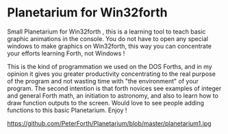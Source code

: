 # Planetarium  for Win32forth
Small Planetarium for Win32forth  , this is a learning tool to teach basic graphic animations in the console. 
You do not have to open any special windows to make graphics on Win32forth, 
this way you can concentrate your efforts learning Forth, not Windows !

This is the kind of programmation we used on the  DOS Forths, 
and in my opinion it gives you greater productivity concentrating to the real  purpose of the program 
and not wasting time with "the environment" of your program.  The second intention is that 
forth novices see examples  of integer and general Forth math, an initiation to astronomy, 
and also to learn  how to  draw  function   outputs  to the screen. Would love to see
people adding functions to this basic Planetarium. Enjoy !

https://github.com/PeterForth/Planetarium/blob/master/planetarium1.jpg
